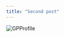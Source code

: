 ```yaml
---
title: "Second post"
---
```

![GPProfile](https://frikichan.net/wp-content/uploads/2020/03/One-Piece-Monkey-D.-Luffy-Cropped.jpg)